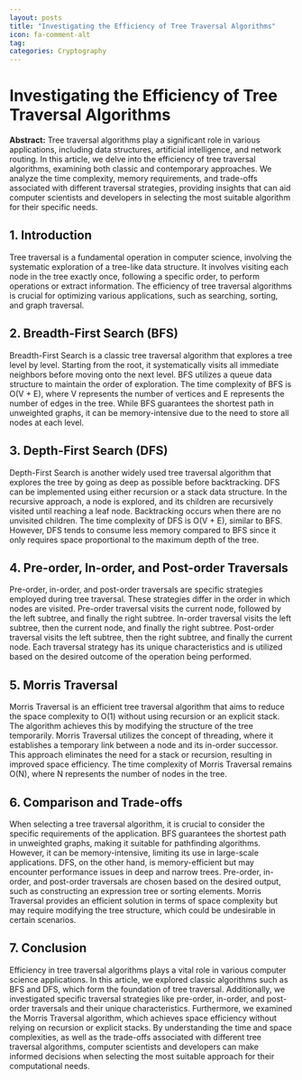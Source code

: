 ```yaml
---
layout: posts
title: "Investigating the Efficiency of Tree Traversal Algorithms"
icon: fa-comment-alt
tag:      
categories: Cryptography
---
```



# Investigating the Efficiency of Tree Traversal Algorithms

**Abstract:**
Tree traversal algorithms play a significant role in various applications, including data structures, artificial intelligence, and network routing. In this article, we delve into the efficiency of tree traversal algorithms, examining both classic and contemporary approaches. We analyze the time complexity, memory requirements, and trade-offs associated with different traversal strategies, providing insights that can aid computer scientists and developers in selecting the most suitable algorithm for their specific needs.

## 1. Introduction
Tree traversal is a fundamental operation in computer science, involving the systematic exploration of a tree-like data structure. It involves visiting each node in the tree exactly once, following a specific order, to perform operations or extract information. The efficiency of tree traversal algorithms is crucial for optimizing various applications, such as searching, sorting, and graph traversal.

## 2. Breadth-First Search (BFS)
Breadth-First Search is a classic tree traversal algorithm that explores a tree level by level. Starting from the root, it systematically visits all immediate neighbors before moving onto the next level. BFS utilizes a queue data structure to maintain the order of exploration. The time complexity of BFS is O(V + E), where V represents the number of vertices and E represents the number of edges in the tree. While BFS guarantees the shortest path in unweighted graphs, it can be memory-intensive due to the need to store all nodes at each level.

## 3. Depth-First Search (DFS)
Depth-First Search is another widely used tree traversal algorithm that explores the tree by going as deep as possible before backtracking. DFS can be implemented using either recursion or a stack data structure. In the recursive approach, a node is explored, and its children are recursively visited until reaching a leaf node. Backtracking occurs when there are no unvisited children. The time complexity of DFS is O(V + E), similar to BFS. However, DFS tends to consume less memory compared to BFS since it only requires space proportional to the maximum depth of the tree.

## 4. Pre-order, In-order, and Post-order Traversals
Pre-order, in-order, and post-order traversals are specific strategies employed during tree traversal. These strategies differ in the order in which nodes are visited. Pre-order traversal visits the current node, followed by the left subtree, and finally the right subtree. In-order traversal visits the left subtree, then the current node, and finally the right subtree. Post-order traversal visits the left subtree, then the right subtree, and finally the current node. Each traversal strategy has its unique characteristics and is utilized based on the desired outcome of the operation being performed.

## 5. Morris Traversal
Morris Traversal is an efficient tree traversal algorithm that aims to reduce the space complexity to O(1) without using recursion or an explicit stack. The algorithm achieves this by modifying the structure of the tree temporarily. Morris Traversal utilizes the concept of threading, where it establishes a temporary link between a node and its in-order successor. This approach eliminates the need for a stack or recursion, resulting in improved space efficiency. The time complexity of Morris Traversal remains O(N), where N represents the number of nodes in the tree.

## 6. Comparison and Trade-offs
When selecting a tree traversal algorithm, it is crucial to consider the specific requirements of the application. BFS guarantees the shortest path in unweighted graphs, making it suitable for pathfinding algorithms. However, it can be memory-intensive, limiting its use in large-scale applications. DFS, on the other hand, is memory-efficient but may encounter performance issues in deep and narrow trees. Pre-order, in-order, and post-order traversals are chosen based on the desired output, such as constructing an expression tree or sorting elements. Morris Traversal provides an efficient solution in terms of space complexity but may require modifying the tree structure, which could be undesirable in certain scenarios.

## 7. Conclusion
Efficiency in tree traversal algorithms plays a vital role in various computer science applications. In this article, we explored classic algorithms such as BFS and DFS, which form the foundation of tree traversal. Additionally, we investigated specific traversal strategies like pre-order, in-order, and post-order traversals and their unique characteristics. Furthermore, we examined the Morris Traversal algorithm, which achieves space efficiency without relying on recursion or explicit stacks. By understanding the time and space complexities, as well as the trade-offs associated with different tree traversal algorithms, computer scientists and developers can make informed decisions when selecting the most suitable approach for their computational needs.